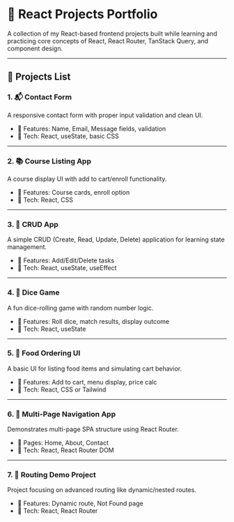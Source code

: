 # 🚀 React Projects Portfolio

A collection of my React-based frontend projects built while learning and practicing core concepts of React, React Router, TanStack Query, and component design.

---

## 📁 Projects List

### 1. 📬 Contact Form
A responsive contact form with proper input validation and clean UI.

- 🔹 Features: Name, Email, Message fields, validation
- 🔧 Tech: React, useState, basic CSS

---

### 2. 📚 Course Listing App
A course display UI with add to cart/enroll functionality.

- 🔹 Features: Course cards, enroll option
- 🔧 Tech: React, CSS

---

### 3. 📝 CRUD App
A simple CRUD (Create, Read, Update, Delete) application for learning state management.

- 🔹 Features: Add/Edit/Delete tasks
- 🔧 Tech: React, useState, useEffect

---

### 4. 🎲 Dice Game
A fun dice-rolling game with random number logic.

- 🔹 Features: Roll dice, match results, display outcome
- 🔧 Tech: React, useState

---

### 5. 🍕 Food Ordering UI
A basic UI for listing food items and simulating cart behavior.

- 🔹 Features: Add to cart, menu display, price calc
- 🔧 Tech: React, CSS or Tailwind

---

### 6. 🧭 Multi-Page Navigation App
Demonstrates multi-page SPA structure using React Router.

- 🔹 Pages: Home, About, Contact
- 🔧 Tech: React, React Router DOM

---

### 7. 🧩 Routing Demo Project
Project focusing on advanced routing like dynamic/nested routes.

- 🔹 Features: Dynamic route, Not Found page
- 🔧 Tech: React, React Router



